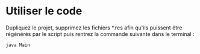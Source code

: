 # Utiliser le code 

Dupliquez le projet, supprimez les fichiers *.res afin qu'ils puissent être régénérés par le script puis rentrez la commande suivante dans le terminal : 

    java Main

